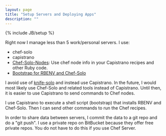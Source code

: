 ```yaml
---
layout: page
title: "Setup Servers and Deploying Apps"
description: ""
---
```

{% include JB/setup %}

Right now I manage less than 5 work/personal servers. I use:

* chef-solo
* capistrano
* [Chef-Solo-Nodes](https://github.com/da99/Chef_Solo_Nodes): Use chef node
info in your Capistrano recipes and other Ruby code.
* [Bootstrap for RBENV and Chef-Solo](https://github.com/da99/boot_ups/tree/master/straps)

I avoid use of [knife-solo](https://github.com/matschaffer/knife-solo)
and instead use Capistrano.  In the future, I would most likely use
Chef-Solo and related tools instead of Capistrano.  Until then,
it is easier to use Capistrano to send commands to Chef nodes.

I use Capistrano to execute a shell script (bootstrap) that installs
RBENV and Chef-Solo.  Then I can send other commands to run the
Chef recipes.

In order to share data between servers, I commit the data to 
a git repo and do a "git push". I use a private repo on 
BitBucket because they offer free private repos.  You do not have to 
do this if you use Chef Server.

